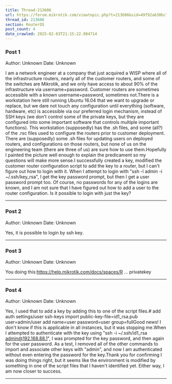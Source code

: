 ```yaml
---
title: Thread-213606
url: https://forum.mikrotik.com/viewtopic.php?t=213606&sid=49f92a630bc7970d8ca50523be880e8f
thread_id: 213606
section: RouterOS
post_count: 4
date_crawled: 2025-02-03T21:15:22.084714
---
```


### Post 1
Author: Unknown
Date: Unknown

I am a network engineer at a company that just acquired a WISP where all of the infrastructure routers, nearly all of the customer routers, and some of the switches are Mikrotik, and we only have access to about 90% of the infrastructure via username+password.  Customer routers are sometimes accessible with a known username+password, sometimes not.There is a workstation here still running Ubuntu 16.04 that we want to upgrade or replace, but we dare not touch any configuration until everything (software, hardware, etc) is accessible via our preferred login mechanism, instead of SSH keys (we don't control some of the private keys, but they are configured into some important software that controls multiple important functions).  This workstation (supposedly) has the .sh files, and some (all?) of the .rsc files used to configure the routers prior to customer deployment.  There are (supposedly) some .sh files for updating users on deployed routers, and configurations on those routers, but none of us on the engineering team (there are three of us) are sure how to use them.Hopefully I painted the picture well enough to explain the predicament so my questions will make more sense.I successfully created a key, modified the customer router configuration script to add the key to a router, but I can't figure out how to login with it.  When I attempt to login with "ssh -l admin -i ~/.ssh/key_rsa", I get the key password prompt, but then I get a user password prompt too.  Of course, no passwords for any of the logins are known, and I am not sure that I have figured out how to add a user to the router configuration.  Is it possible to login with just the key?

---
### Post 2
Author: Unknown
Date: Unknown

Yes, it is possible to login by ssh key.

---
### Post 3
Author: Unknown
Date: Unknown

You doing this:https://help.mikrotik.com/docs/spaces/R ... privatekey

---
### Post 4
Author: Unknown
Date: Unknown

Yes, I used that to add a key by adding this to one of the script files.# add auth settings/user ssh-keys import public-key-file=id1_rsa.pub user=admin/user add name=user password=user group=fullGood news!  I don't know if this is applicable in all instances, but it was stopping me.When I attempted to authenticate with the key using "ssh -i ~/.ssh/id1_rsa admin@192.168.88.1", I was prompted for the key password, and then again for the user password.  As a test, I removed all of the other commands to import and associate other keys with "admin", and now I am authenticated without even entering the password for the key.Thank you for confirming I was doing things right, but it seems like the environment is modified by something in one of the script files that I haven't identified yet.  Either way, I am now closer to success.

---
